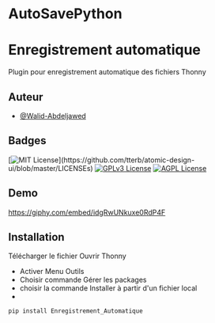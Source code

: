 # AutoSavePython
# Enregistrement automatique

Plugin pour enregistrement automatique des fichiers Thonny
## Auteur

- [@Walid-Abdeljawed]()
## Badges
[![MIT License](https://img.shields.io/apm/l/atomic-design-ui.svg?)](https://github.com/tterb/atomic-design-ui/blob/master/LICENSEs)
[![GPLv3 License](https://img.shields.io/badge/License-GPL%20v3-yellow.svg)](https://opensource.org/licenses/)
[![AGPL License](https://img.shields.io/badge/license-AGPL-blue.svg)](http://www.gnu.org/licenses/agpl-3.0)
## Demo
https://giphy.com/embed/idgRwUNkuxe0RdP4F


## Installation 
Télécharger le fichier 
Ouvrir Thonny
- Activer Menu Outils
- Choisir commande Gérer les packages
- choisir la commande  Installer à partir d'un fichier local
- 

```bash
pip install Enregistrement_Automatique
```
